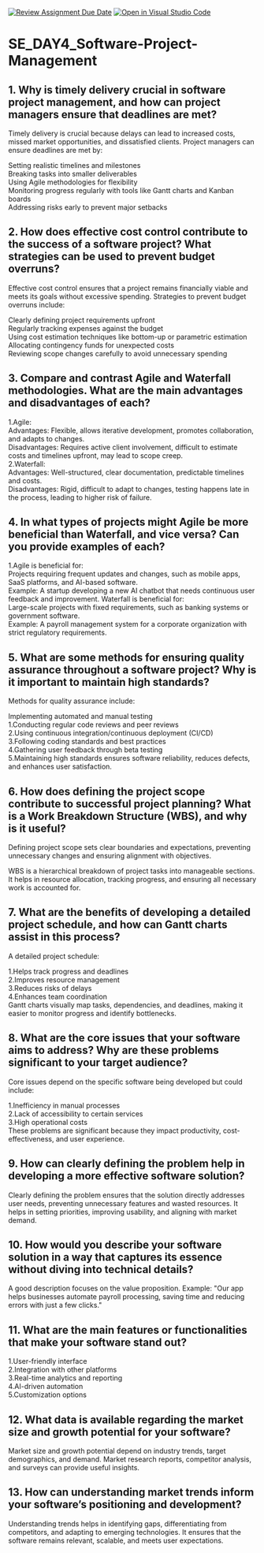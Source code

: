 [![Review Assignment Due Date](https://classroom.github.com/assets/deadline-readme-button-22041afd0340ce965d47ae6ef1cefeee28c7c493a6346c4f15d667ab976d596c.svg)](https://classroom.github.com/a/9pw6JKcu)
[![Open in Visual Studio Code](https://classroom.github.com/assets/open-in-vscode-2e0aaae1b6195c2367325f4f02e2d04e9abb55f0b24a779b69b11b9e10269abc.svg)](https://classroom.github.com/online_ide?assignment_repo_id=18446829&assignment_repo_type=AssignmentRepo)
# SE_DAY4_Software-Project-Management
## 1. Why is timely delivery crucial in software project management, and how can project managers ensure that deadlines are met?  
Timely delivery is crucial because delays can lead to increased costs, missed market opportunities, and dissatisfied clients. Project managers can ensure deadlines are met by:    

Setting realistic timelines and milestones  
Breaking tasks into smaller deliverables  
Using Agile methodologies for flexibility  
Monitoring progress regularly with tools like Gantt charts and Kanban boards  
Addressing risks early to prevent major setbacks  

## 2. How does effective cost control contribute to the success of a software project? What strategies can be used to prevent budget overruns?
Effective cost control ensures that a project remains financially viable and meets its goals without excessive spending. Strategies to prevent budget overruns include:  

Clearly defining project requirements upfront  
Regularly tracking expenses against the budget  
Using cost estimation techniques like bottom-up or parametric estimation  
Allocating contingency funds for unexpected costs  
Reviewing scope changes carefully to avoid unnecessary spending  

## 3. Compare and contrast Agile and Waterfall methodologies. What are the main advantages and disadvantages of each?
1.Agile:  
Advantages: Flexible, allows iterative development, promotes collaboration, and adapts to changes.  
Disadvantages: Requires active client involvement, difficult to estimate costs and timelines upfront, may lead to scope creep.  
2.Waterfall:  
Advantages: Well-structured, clear documentation, predictable timelines and costs.  
Disadvantages: Rigid, difficult to adapt to changes, testing happens late in the process, leading to higher risk of failure.   

## 4. In what types of projects might Agile be more beneficial than Waterfall, and vice versa? Can you provide examples of each?
1.Agile is beneficial for:  
Projects requiring frequent updates and changes, such as mobile apps, SaaS platforms, and AI-based software.  
Example: A startup developing a new AI chatbot that needs continuous user feedback and improvement.
Waterfall is beneficial for:  
Large-scale projects with fixed requirements, such as banking systems or government software.  
Example: A payroll management system for a corporate organization with strict regulatory requirements.  

## 5. What are some methods for ensuring quality assurance throughout a software project? Why is it important to maintain high standards?
Methods for quality assurance include:  

Implementing automated and manual testing  
1.Conducting regular code reviews and peer reviews  
2.Using continuous integration/continuous deployment (CI/CD)   
3.Following coding standards and best practices    
4.Gathering user feedback through beta testing  
5.Maintaining high standards ensures software reliability, reduces defects, and enhances user satisfaction.   

## 6. How does defining the project scope contribute to successful project planning? What is a Work Breakdown Structure (WBS), and why is it useful?
Defining project scope sets clear boundaries and expectations, preventing unnecessary changes and ensuring alignment with objectives.  

WBS is a hierarchical breakdown of project tasks into manageable sections.  
It helps in resource allocation, tracking progress, and ensuring all necessary work is accounted for.  

## 7. What are the benefits of developing a detailed project schedule, and how can Gantt charts assist in this process?
A detailed project schedule:  

1.Helps track progress and deadlines  
2.Improves resource management   
3.Reduces risks of delays  
4.Enhances team coordination  
Gantt charts visually map tasks, dependencies, and deadlines, making it easier to monitor progress and identify bottlenecks.  

## 8. What are the core issues that your software aims to address? Why are these problems significant to your target audience?
Core issues depend on the specific software being developed but could include:  

1.Inefficiency in manual processes  
2.Lack of accessibility to certain services  
3.High operational costs  
These problems are significant because they impact productivity, cost-effectiveness, and user experience.  

## 9. How can clearly defining the problem help in developing a more effective software solution?  
Clearly defining the problem ensures that the solution directly addresses user needs, preventing unnecessary features and wasted resources. It helps in setting priorities, improving usability, and aligning with market demand.  

## 10. How would you describe your software solution in a way that captures its essence without diving into technical details?  
A good description focuses on the value proposition. Example: "Our app helps businesses automate payroll processing, saving time and reducing errors with just a few clicks."  

## 11. What are the main features or functionalities that make your software stand out?  
1.User-friendly interface  
2.Integration with other platforms  
3.Real-time analytics and reporting  
4.AI-driven automation  
5.Customization options   

## 12. What data is available regarding the market size and growth potential for your software?   
Market size and growth potential depend on industry trends, target demographics, and demand. Market research reports, competitor analysis, and surveys can provide useful insights.  

## 13. How can understanding market trends inform your software’s positioning and development?  
Understanding trends helps in identifying gaps, differentiating from competitors, and adapting to emerging technologies. It ensures that the software remains relevant, scalable, and meets user expectations.  


